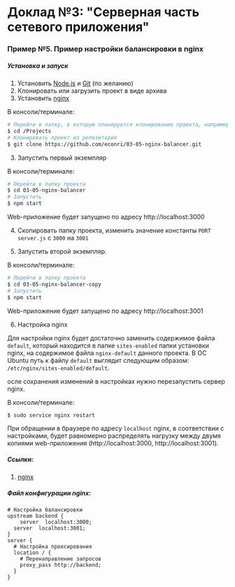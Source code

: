 # Доклад №3: "Серверная часть сетевого приложения"

### Пример №5. Пример настройки балансировки в nginx

##### Установка и запуск

1. Установить [Node.js](https://nodejs.org/en/) и [Git](https://git-scm.com/downloads) (по желанию)
2. Клонировать или загрузить проект в виде архива
3. Установить [nginx](https://nginx.org/ru/download.html)

В консоли/терминале:
``` bash
# Перейти в папку, в которую планируется клонирование проекта, например:
$ cd /Projects
# Клонировать проект из репозитория
$ git clone https://github.com/econri/03-05-nginx-balancer.git
```

3. Запустить первый экземпляр

В консоли/терминале:

``` bash
# Перейти в папку проекта
$ cd 03-05-nginx-balancer
# Запустить
$ npm start
```

Web-приложение будет запущено по адресу http://localhost:3000

4. Скопировать папку проекта, изменить значение константы `PORT` `server.js` с `3000` на `3001`

5. Запустить второй экземпляр.

В консоли/терминале:

``` bash
# Перейти в папку проекта
$ cd 03-05-nginx-balancer-copy
# Запустить
$ npm start
```

Web-приложение будет запущено по адресу http://localhost:3001

6. Настройка nginx

Для настройки nginx  будет достаточно заменить содержимое файла `default`, который находится в папке `sites-enabled` папки установки nginx, на содержимое файла `nginx-default` данного проекта. В ОС Ubuntu путь к файлу `default` выглядит следующим образом: `/etc/nginx/sites-enabled/default`.

осле сохранения изменений в настройках нужно перезапустить сервер nginx.

В консоли/терминале:

``` bash
$ sudo service nginx restart
```

При обращении в браузере по адресу `localhost` nginx, в соответствии с настройками, будет равномерно распределять нагрузку между двумя копиями web-приложения (http://localhost:3000, http://localhost:3001). 

##### Ссылки:

1. [nginx](https://nginx.org/ru/download.html)

##### Файл конфигурации nginx:

``` nginx
# Настройка балансировки
upstream backend {
	server  localhost:3000;
  server  localhost:3001;
}
server {
  # Настройка проксирования
  location / {
    # Перенаправление запросов
    proxy_pass http://backend;
  }
}
```
